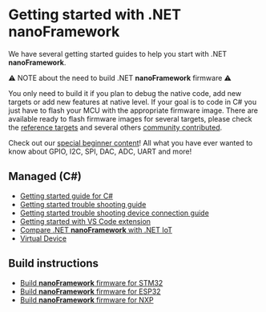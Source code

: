 # Getting started with .NET **nanoFramework**

We have several getting started guides to help you start with .NET **nanoFramework**.

⚠️ NOTE about the need to build .NET **nanoFramework** firmware ⚠️

You only need to build it if you plan to debug the native code, add new targets or add new features at native level.
If your goal is to code in C# you just have to flash your MCU with the appropriate firmware image.
There are available ready to flash firmware images for several targets, please check the [reference targets](../reference-targets/index.md) and several others [community contributed](../community-targets/index.md).

Check out our [special beginner content](./beginner-explained.md)! All what you have ever wanted to know about GPIO, I2C, SPI, DAC, ADC, UART and more!

## Managed (C#)

- [Getting started guide for C#](./getting-started-managed.md)
- [Getting started trouble shooting guide](./trouble-shooting-guide.md)
- [Getting started trouble shooting device connection guide](./troubleshooting-device-connection.md)
- [Getting started with VS Code extension](./getting-started-vs-code.md)
- [Compare .NET **nanoFramework** with .NET IoT](./dotnet-iot-core-vs-nanoframework.md)
- [Virtual Device](./virtual-device.md)

## Build instructions

- [Build **nanoFramework** firmware for STM32](../building/build-stm32.md)
- [Build **nanoFramework** firmware for ESP32](../building/build-esp32.md)
- [Build **nanoFramework** firmware for NXP](../building/build-nxp.md)
